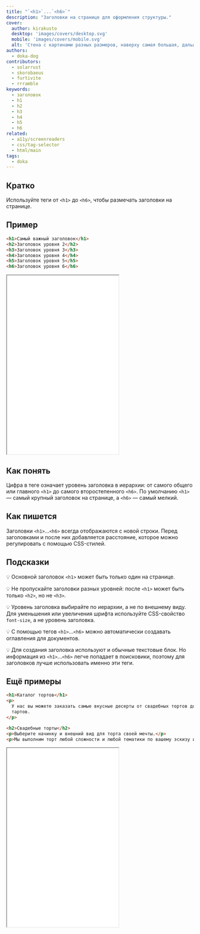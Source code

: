 ```yaml
---
title: "`<h1>`...`<h6>`"
description: "Заголовки на странице для оформления структуры."
cover:
  author: kirakusto
  desktop: 'images/covers/desktop.svg'
  mobile: 'images/covers/mobile.svg'
  alt: 'Стена с картинами разных размеров, наверху самая большая, дальше меньше и ещё меньше'
authors:
  - doka-dog
contributors:
  - solarrust
  - skorobaeus
  - furtivite
  - rrramble
keywords:
  - заголовок
  - h1
  - h2
  - h3
  - h4
  - h5
  - h6
related:
  - a11y/screenreaders
  - css/tag-selector
  - html/main
tags:
  - doka
---
```


## Кратко

Используйте теги от `<h1>` до `<h6>`, чтобы размечать заголовки на странице.

## Пример

```html
<h1>Самый важный заголовок</h1>
<h2>Заголовок уровня 2</h2>
<h3>Заголовок уровня 3</h3>
<h4>Заголовок уровня 4</h4>
<h5>Заголовок уровня 5</h5>
<h6>Заголовок уровня 6</h6>
```

<iframe title="Заголовки 6 уровней" src="demos/headers/" height="480"></iframe>

## Как понять

Цифра в теге означает уровень заголовка в иерархии: от самого общего или главного `<h1>` до самого второстепенного `<h6>`. По умолчанию `<h1>` — самый крупный заголовок на странице, а `<h6>` — самый мелкий.

## Как пишется

Заголовки `<h1>`...`<h6>` всегда отображаются с новой строки. Перед заголовками и после них добавляется расстояние, которое можно регулировать с помощью CSS-стилей.

## Подсказки

💡 Основной заголовок `<h1>` может быть только один на странице.

💡 Не пропускайте заголовки разных уровней: после `<h1>` может быть только `<h2>`, но не `<h3>`.

💡 Уровень заголовка выбирайте по иерархии, а не по внешнему виду. Для уменьшения или увеличения шрифта используйте CSS-свойство `font-size`, а не уровень заголовка.

💡 С помощью тегов `<h1>`...`<h6>` можно автоматически создавать оглавления для документов.

💡 Для создания заголовка используют и обычные текстовые блок. Но информация из `<h1>`...`<h6>` легче попадает в поисковики, поэтому для заголовков лучше использовать именно эти теги.


## Ещё примеры

```html
<h1>Каталог тортов</h1>
<p>
  У нас вы можете заказать самые вкусные десерты от свадебных тортов до сочных
  тартов.
</p>

<h2>Свадебные торты</h2>
<p>Выберите начинку и внешний вид для торта своей мечты.</p>
<p>Мы выполним торт любой сложности и любой тематики по вашему эскизу или по фотографии.</p>
```

<iframe title="Заголовки" src="demos/cakes/" height="480"></iframe>
